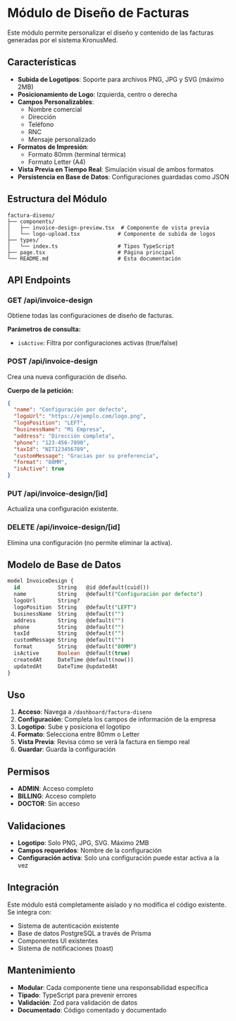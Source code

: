 # Módulo de Diseño de Facturas

Este módulo permite personalizar el diseño y contenido de las facturas generadas por el sistema KronusMed.

## Características

- **Subida de Logotipos**: Soporte para archivos PNG, JPG y SVG (máximo 2MB)
- **Posicionamiento de Logo**: Izquierda, centro o derecha
- **Campos Personalizables**:
  - Nombre comercial
  - Dirección
  - Teléfono
  - RNC
  - Mensaje personalizado
- **Formatos de Impresión**:
  - Formato 80mm (terminal térmica)
  - Formato Letter (A4)
- **Vista Previa en Tiempo Real**: Simulación visual de ambos formatos
- **Persistencia en Base de Datos**: Configuraciones guardadas como JSON

## Estructura del Módulo

```
factura-diseno/
├── components/
│   ├── invoice-design-preview.tsx  # Componente de vista previa
│   └── logo-upload.tsx            # Componente de subida de logos
├── types/
│   └── index.ts                   # Tipos TypeScript
├── page.tsx                       # Página principal
└── README.md                      # Esta documentación
```

## API Endpoints

### GET /api/invoice-design
Obtiene todas las configuraciones de diseño de facturas.

**Parámetros de consulta:**
- `isActive`: Filtra por configuraciones activas (true/false)

### POST /api/invoice-design
Crea una nueva configuración de diseño.

**Cuerpo de la petición:**
```json
{
  "name": "Configuración por defecto",
  "logoUrl": "https://ejemplo.com/logo.png",
  "logoPosition": "LEFT",
  "businessName": "Mi Empresa",
  "address": "Dirección completa",
  "phone": "123-456-7890",
  "taxId": "NIT123456789",
  "customMessage": "Gracias por su preferencia",
  "format": "80MM",
  "isActive": true
}
```

### PUT /api/invoice-design/[id]
Actualiza una configuración existente.

### DELETE /api/invoice-design/[id]
Elimina una configuración (no permite eliminar la activa).

## Modelo de Base de Datos

```sql
model InvoiceDesign {
  id            String   @id @default(cuid())
  name          String   @default("Configuración por defecto")
  logoUrl       String?
  logoPosition  String   @default("LEFT")
  businessName  String   @default("")
  address       String   @default("")
  phone         String   @default("")
  taxId         String   @default("")
  customMessage String   @default("")
  format        String   @default("80MM")
  isActive      Boolean  @default(true)
  createdAt     DateTime @default(now())
  updatedAt     DateTime @updatedAt
}
```

## Uso

1. **Acceso**: Navega a `/dashboard/factura-diseno`
2. **Configuración**: Completa los campos de información de la empresa
3. **Logotipo**: Sube y posiciona el logotipo
4. **Formato**: Selecciona entre 80mm o Letter
5. **Vista Previa**: Revisa cómo se verá la factura en tiempo real
6. **Guardar**: Guarda la configuración

## Permisos

- **ADMIN**: Acceso completo
- **BILLING**: Acceso completo
- **DOCTOR**: Sin acceso

## Validaciones

- **Logotipo**: Solo PNG, JPG, SVG. Máximo 2MB
- **Campos requeridos**: Nombre de la configuración
- **Configuración activa**: Solo una configuración puede estar activa a la vez

## Integración

Este módulo está completamente aislado y no modifica el código existente. Se integra con:

- Sistema de autenticación existente
- Base de datos PostgreSQL a través de Prisma
- Componentes UI existentes
- Sistema de notificaciones (toast)

## Mantenimiento

- **Modular**: Cada componente tiene una responsabilidad específica
- **Tipado**: TypeScript para prevenir errores
- **Validación**: Zod para validación de datos
- **Documentado**: Código comentado y documentado
